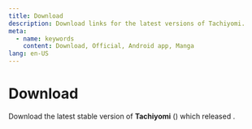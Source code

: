 ```yaml
---
title: Download
description: Download links for the latest versions of Tachiyomi.
meta:
  - name: keywords
    content: Download, Official, Android app, Manga
lang: en-US
---
```


# Download
Download the latest stable version of **Tachiyomi** (**<VersionTag downloadTag/>**) which released <ReleaseDate />.

<DownloadButtons />

<WhatsNew />
